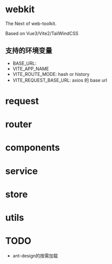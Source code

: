 # webkit

The Next of web-toolkit.

Based on Vue3/Vite2/TailWindCSS

## 支持的环境变量

- BASE_URL:
- VITE_APP_NAME
- VITE_ROUTE_MODE: hash or history
- VITE_REQUEST_BASE_URL: axios 的 base url

# request

# router

# components

# service

# store

# utils

# TODO

- ant-design的按需加载

